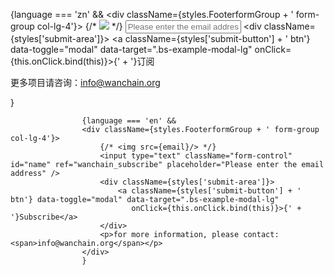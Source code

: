 {language === 'zn' &&
                    <div className={styles.FooterformGroup + ' form-group col-lg-4'}>
                        {/* <img src={email}/> */}
                        <input type="text" className="form-control" id="name" ref="wanchain_subscribe" placeholder="Please enter the email address" />
                        <div className={styles['submit-area']}>
                            <a className={styles['submit-button'] + ' btn'} data-toggle="modal" data-target=".bs-example-modal-lg"
                               onClick={this.onClick.bind(this)}>{' + '}订阅</a>
                        </div>
                        <p>更多项目请咨询：<span>info@wanchain.org</span></p>
                    </div>
                    }

                    {language === 'en' &&
                    <div className={styles.FooterformGroup + ' form-group col-lg-4'}>
                        {/* <img src={email}/> */}
                        <input type="text" className="form-control" id="name" ref="wanchain_subscribe" placeholder="Please enter the email address" />
                        <div className={styles['submit-area']}>
                            <a className={styles['submit-button'] + ' btn'} data-toggle="modal" data-target=".bs-example-modal-lg"
                               onClick={this.onClick.bind(this)}>{' + '}Subscribe</a>
                        </div>
                        <p>for more information, please contact: <span>info@wanchain.org</span></p>
                    </div>
                    }